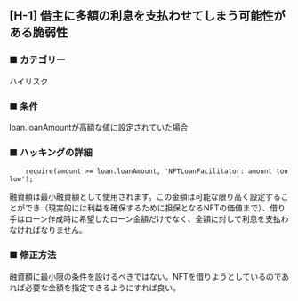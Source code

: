 ## [H-1] 借主に多額の利息を支払わせてしまう可能性がある脆弱性

### ■ カテゴリー

ハイリスク

### ■ 条件

loan.loanAmountが高額な値に設定されていた場合

### ■ ハッキングの詳細

```sol
    require(amount >= loan.loanAmount, 'NFTLoanFacilitator: amount too low');
```

融資額は最小融資額として使用されます。この金額は可能な限り高く設定することができ（現実的には利益を確保するために担保となるNFTの価値まで）、借り手はローン作成時に希望したローン金額だけでなく、全額に対して利息を支払わなければなりません。

### ■ 修正方法

融資額に最小限の条件を設けるべきではない。NFTを借りようとしているのであれば必要な金額を指定できるようにすれば良い。
